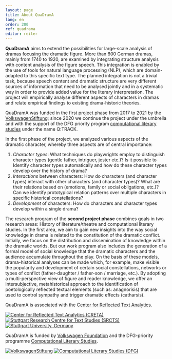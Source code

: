 ```yaml
---
layout: page
title: About QuaDramA
lang: en
order: 200
ref: quadrama
editor: reiter
---
```



**QuaDramA** aims to extend the possibilities for large-scale analysis of dramas focusing the dramatic figure. More than 600 German dramas, mainly from 1740 to 1920, are examined by integrating structure analysis with content analysis of the figure speech. This integration is enabled by the use of tools for natural language processing (NLP), which are domain-adapted to this specific text type. The planned integration is not a trivial task, because speech content and dramatic structure are very different sources of information that need to be analysed jointly and in a systematic way in order to provide added value for the literary interpretation. The project will empirically analyse different aspects of characters in dramas and relate empirical findings to existing drama-historic theories. 

QuaDramA was funded in the first project phase from 2017 to 2021 by the [VolkswagenStiftung](https://www.volkswagenstiftung.de/); since 2020 we continue the project under the umbrella and with the support of the DFG priority program [computational literary studies](http://www.computationalliterarystudies.de) under the name Q:TRACK.

In the first phase of the project, we analyzed various aspects of the dramatic character, whereby three aspects are of central importance:

1. *Character types*: What techniques do playwrights employ to distinguish character types (gentle father, intriguer, jester etc.)? Is it possible to Identify character types automatically and how do these character types develop over the history of drama?
2. *Interactions* between characters: How do characters (and character types) interact with other characters (and character types)? What are their relations based on (emotions, family or social obligations, etc.)? Can we identify prototypical relation patterns over multiple characters in specific historical constellations?
3. *Development* of characters: How do characters and character types develop within a single drama?

The research program of the **second project phase** combines goals in two research areas: History of literature/theatre and computational literary studies. In the first area, we aim to gain new insights into the way social knowledge in drama is related to the constitution of the dramatic conflict. Initially, we focus on the distribution and dissemination of knowledge within the dramatic worlds. But our work program also includes the generation of a formal model of social knowledge that the dramatic characters and the audience accumulate throughout the play. On the basis of these models, drama-historical analyses can be made which, for example, make visible the popularity and development of certain social constellations, networks or types of conflict (father-daughter / father-son / marriage, etc.). By adopting a multi-perspective view of figure and reader knowledge, we offer an intersubjective, metahistorical approach to the identification of poetologically reflected textual elements (such as: anagnorisis) that are used to control sympathy and trigger dramatic effects (catharsis).



QuaDramA is associated with the [Center for Reflected Text Analytics](http://www.creta.uni-stuttgart.de).

<div class="logoline">
  <a href="http://www.creta.uni-stuttgart.de"><img src="{{ site.url }}/assets/about/creta.png" alt="Center for Reflected Text Analytics (CRETA)" /></a>
  <a href="http://www.ts.uni-stuttgart.de/"><img src="{{ site.url }}/assets/about/SRCTS.png" alt="Stuttgart Research Centre for Text Studies (SRCTS)" /></a>
  <a href="http://www.uni-stuttgart.de"><img src="{{ site.url }}/assets/about/uni.en.png" alt="Stuttgart University, Germany"/></a>
</div>

QuaDramA is funded by <a href="https://www.volkswagenstiftung.de">Volkswagen Foundation</a> and the DFG-priority programme [Computational Literary Studies](https://dfg-spp-cls.github.io/home/).

<div class="logoline">
<a href="https://www.volkswagenstiftung.de"><img src="{{site.url}}/assets/about/vw.gif" alt="VolkswagenStiftung"/></a>
<a href="https://dfg-spp-cls.github.io/projects/"><img src="{{site.url}}/assets/about/SPPCLS.jpg" alt="Computational Literary Studies (DFG)" /></a>
</div>

